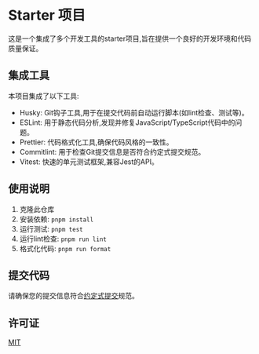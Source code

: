 # Starter 项目

这是一个集成了多个开发工具的starter项目,旨在提供一个良好的开发环境和代码质量保证。

## 集成工具

本项目集成了以下工具:

- Husky: Git钩子工具,用于在提交代码前自动运行脚本(如lint检查、测试等)。
- ESLint: 用于静态代码分析,发现并修复JavaScript/TypeScript代码中的问题。
- Prettier: 代码格式化工具,确保代码风格的一致性。
- Commitlint: 用于检查Git提交信息是否符合约定式提交规范。
- Vitest: 快速的单元测试框架,兼容Jest的API。

## 使用说明

1. 克隆此仓库
2. 安装依赖: `pnpm install`
3. 运行测试: `pnpm test`
4. 运行lint检查: `pnpm run lint`
5. 格式化代码: `pnpm run format`

## 提交代码

请确保您的提交信息符合[约定式提交](https://www.conventionalcommits.org/zh-hans/v1.0.0/)规范。

## 许可证

[MIT](LICENSE)
